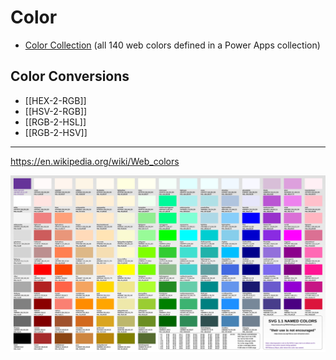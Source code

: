 # Color




- [Color Collection](color-collection.md) (all 140 web colors defined in a Power Apps collection)

## Color Conversions

- [[HEX-2-RGB]]
- [[HSV-2-RGB]]
- [[RGB-2-HSL]]
- [[RGB-2-HSV]] 

--- 

https://en.wikipedia.org/wiki/Web_colors

![Colors](./img/graColors.svg)